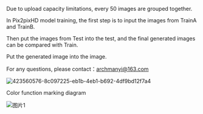 Due to upload capacity limitations, every 50 images are grouped together.

In Pix2pixHD model training, the first step is to input the images from TrainA and TrainB.

Then put the images from Test into the test, and the final generated images can be compared with Train.

Put the generated image into the image.

For any questions, please contact：archmanyi@163.com

![423560576-8c097225-eb1b-4eb1-b692-4df9bd12f7a4](https://github.com/user-attachments/assets/56681022-05d7-4660-8054-4aebf7b402d7)

Color function marking diagram

![图片1](https://github.com/user-attachments/assets/82ff1c65-765a-4443-90a7-5674b1d38568)
